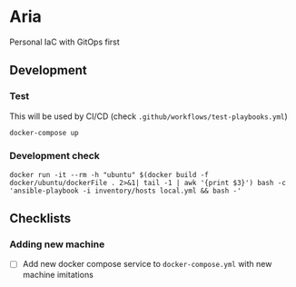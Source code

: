 # Aria
Personal IaC with GitOps first

## Development
### Test
This will be used by CI/CD (check `.github/workflows/test-playbooks.yml`)
```bash
docker-compose up
```

### Development check
```
docker run -it --rm -h "ubuntu" $(docker build -f docker/ubuntu/dockerFile . 2>&1| tail -1 | awk '{print $3}') bash -c 'ansible-playbook -i inventory/hosts local.yml && bash -'
```

## Checklists
### Adding new machine
- [ ] Add new docker compose service to `docker-compose.yml` with new machine imitations